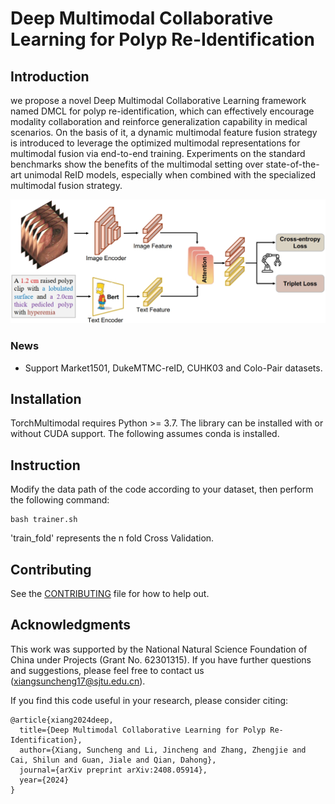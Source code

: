 # Deep Multimodal Collaborative Learning for Polyp Re-Identification

## Introduction

we propose a novel Deep Multimodal Collaborative Learning framework named DMCL for polyp re-identification, which can effectively encourage modality collaboration and reinforce generalization capability in medical scenarios. On the basis of it, a dynamic multimodal feature fusion strategy is introduced to leverage the optimized multimodal representations for multimodal fusion via end-to-end training. Experiments on the standard benchmarks show the benefits of the multimodal setting over state-of-the-art unimodal ReID models, especially when combined with the specialized multimodal fusion strategy.

<img src='figs/DMCL.png'/>

### News
- Support Market1501, DukeMTMC-reID, CUHK03 and Colo-Pair datasets.

## Installation

TorchMultimodal requires Python >= 3.7. The library can be installed with or without CUDA support.
The following assumes conda is installed.

## Instruction
Modify the data path of the code according to your dataset, then perform the following command:
```
bash trainer.sh
```
'train_fold' represents the n fold Cross Validation.
 
## Contributing
See the [CONTRIBUTING](CONTRIBUTING.md) file for how to help out.


## Acknowledgments
This work was supported by the National Natural Science Foundation of China under Projects (Grant No. 62301315).
If you have further questions and suggestions, please feel free to contact us (xiangsuncheng17@sjtu.edu.cn).

If you find this code useful in your research, please consider citing:
```
@article{xiang2024deep,
  title={Deep Multimodal Collaborative Learning for Polyp Re-Identification},
  author={Xiang, Suncheng and Li, Jincheng and Zhang, Zhengjie and Cai, Shilun and Guan, Jiale and Qian, Dahong},
  journal={arXiv preprint arXiv:2408.05914},
  year={2024}
}
```
